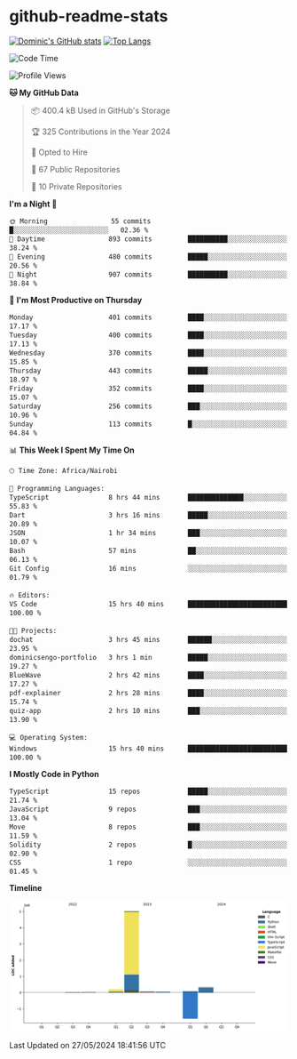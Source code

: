 # github-readme-stats
[![Dominic's GitHub stats](https://github-readme-stats.vercel.app/api?username=Domengo&show_icons=true)](https://github.com/anuraghazra/github-readme-stats)
[![Top Langs](https://github-readme-stats.vercel.app/api/top-langs/?username=Domengo&show_icons=true)](https://github.com/Domengo/github-readme-stats)

<!--START_SECTION:waka-->
![Code Time](http://img.shields.io/badge/Code%20Time-670%20hrs%2047%20mins-blue)

![Profile Views](http://img.shields.io/badge/Profile%20Views-0-blue)

**🐱 My GitHub Data** 

> 📦 400.4 kB Used in GitHub's Storage 
 > 
> 🏆 325 Contributions in the Year 2024
 > 
> 💼 Opted to Hire
 > 
> 📜 67 Public Repositories 
 > 
> 🔑 10 Private Repositories 
 > 
**I'm a Night 🦉** 

```text
🌞 Morning                55 commits          █░░░░░░░░░░░░░░░░░░░░░░░░   02.36 % 
🌆 Daytime                893 commits         ██████████░░░░░░░░░░░░░░░   38.24 % 
🌃 Evening                480 commits         █████░░░░░░░░░░░░░░░░░░░░   20.56 % 
🌙 Night                  907 commits         ██████████░░░░░░░░░░░░░░░   38.84 % 
```
📅 **I'm Most Productive on Thursday** 

```text
Monday                   401 commits         ████░░░░░░░░░░░░░░░░░░░░░   17.17 % 
Tuesday                  400 commits         ████░░░░░░░░░░░░░░░░░░░░░   17.13 % 
Wednesday                370 commits         ████░░░░░░░░░░░░░░░░░░░░░   15.85 % 
Thursday                 443 commits         █████░░░░░░░░░░░░░░░░░░░░   18.97 % 
Friday                   352 commits         ████░░░░░░░░░░░░░░░░░░░░░   15.07 % 
Saturday                 256 commits         ███░░░░░░░░░░░░░░░░░░░░░░   10.96 % 
Sunday                   113 commits         █░░░░░░░░░░░░░░░░░░░░░░░░   04.84 % 
```


📊 **This Week I Spent My Time On** 

```text
🕑︎ Time Zone: Africa/Nairobi

💬 Programming Languages: 
TypeScript               8 hrs 44 mins       ██████████████░░░░░░░░░░░   55.83 % 
Dart                     3 hrs 16 mins       █████░░░░░░░░░░░░░░░░░░░░   20.89 % 
JSON                     1 hr 34 mins        ███░░░░░░░░░░░░░░░░░░░░░░   10.07 % 
Bash                     57 mins             ██░░░░░░░░░░░░░░░░░░░░░░░   06.13 % 
Git Config               16 mins             ░░░░░░░░░░░░░░░░░░░░░░░░░   01.79 % 

🔥 Editors: 
VS Code                  15 hrs 40 mins      █████████████████████████   100.00 % 

🐱‍💻 Projects: 
dochat                   3 hrs 45 mins       ██████░░░░░░░░░░░░░░░░░░░   23.95 % 
dominicsengo-portfolio   3 hrs 1 min         █████░░░░░░░░░░░░░░░░░░░░   19.27 % 
BlueWave                 2 hrs 42 mins       ████░░░░░░░░░░░░░░░░░░░░░   17.27 % 
pdf-explainer            2 hrs 28 mins       ████░░░░░░░░░░░░░░░░░░░░░   15.74 % 
quiz-app                 2 hrs 10 mins       ███░░░░░░░░░░░░░░░░░░░░░░   13.90 % 

💻 Operating System: 
Windows                  15 hrs 40 mins      █████████████████████████   100.00 % 
```

**I Mostly Code in Python** 

```text
TypeScript               15 repos            █████░░░░░░░░░░░░░░░░░░░░   21.74 % 
JavaScript               9 repos             ███░░░░░░░░░░░░░░░░░░░░░░   13.04 % 
Move                     8 repos             ███░░░░░░░░░░░░░░░░░░░░░░   11.59 % 
Solidity                 2 repos             █░░░░░░░░░░░░░░░░░░░░░░░░   02.90 % 
CSS                      1 repo              ░░░░░░░░░░░░░░░░░░░░░░░░░   01.45 % 
```



**Timeline**

![Lines of Code chart](https://raw.githubusercontent.com/Domengo/Domengo/main/assets/bar_graph.png)


 Last Updated on 27/05/2024 18:41:56 UTC
<!--END_SECTION:waka-->


